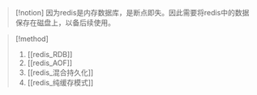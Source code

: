 
> [!notion] 
> 因为redis是内存数据库，是断点即失。因此需要将redis中的数据保存在磁盘上，以备后续使用。



> [!method] 
> 1. [[redis_RDB]]
> 2. [[redis_AOF]]
> 3. [[redis_混合持久化]]
> 4. [[redis_纯缓存模式]]


